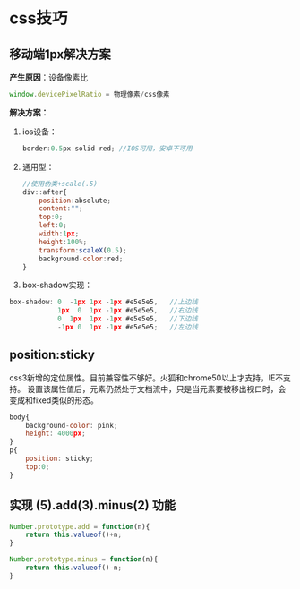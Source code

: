 # css技巧

## 移动端1px解决方案

**产生原因**：设备像素比

```javascript
window.devicePixelRatio = 物理像素/css像素
```

**解决方案：**

1. ios设备：

   ```javascript
   border:0.5px solid red; //IOS可用，安卓不可用
   ```

2. 通用型：

   ```javascript
   //使用伪类+scale(.5)
   div::after{
       position:absolute;
       content:"";
       top:0;
       left:0;
       width:1px;
       height:100%;
       transform:scaleX(0.5);
       background-color:red;
   }
   
   ```

3.  box-shadow实现：

   ```javascript
   box-shadow: 0  -1px 1px -1px #e5e5e5,   //上边线
               1px  0  1px -1px #e5e5e5,   //右边线
               0  1px  1px -1px #e5e5e5,   //下边线
               -1px 0  1px -1px #e5e5e5;   //左边线
   ```

## position:sticky

css3新增的定位属性。目前兼容性不够好。火狐和chrome50以上才支持，IE不支持。
设置该属性值后，元素仍然处于文档流中，只是当元素要被移出视口时，会变成和fixed类似的形态。

```javascript
body{
    background-color: pink;
    height: 4000px;
}
p{
    position: sticky;
    top:0;
}
```


## 实现 (5).add(3).minus(2) 功能

```javascript
Number.prototype.add = function(n){
    return this.valueof()+n;
}

Number.prototype.minus = function(n){
    return this.valueof()-n;
}
```

